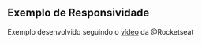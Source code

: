 ## Exemplo de Responsividade

Exemplo desenvolvido seguindo o [vídeo](https://www.youtube.com/watch?v=H91DhKPjhPk) da @Rocketseat